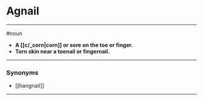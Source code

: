 # Agnail
---
#noun
- **A [[c/_corn|corn]] or sore on the toe or finger.**
- **Torn skin near a toenail or fingernail.**
---
### Synonyms
- [[hangnail]]
---
